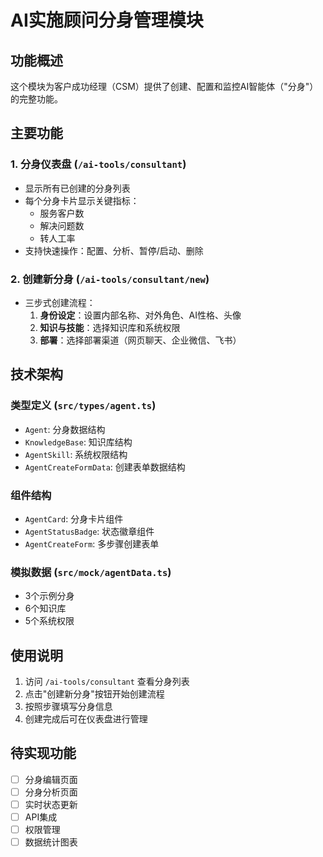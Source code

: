 # AI实施顾问分身管理模块

## 功能概述

这个模块为客户成功经理（CSM）提供了创建、配置和监控AI智能体（"分身"）的完整功能。

## 主要功能

### 1. 分身仪表盘 (`/ai-tools/consultant`)
- 显示所有已创建的分身列表
- 每个分身卡片显示关键指标：
  - 服务客户数
  - 解决问题数
  - 转人工率
- 支持快速操作：配置、分析、暂停/启动、删除

### 2. 创建新分身 (`/ai-tools/consultant/new`)
- 三步式创建流程：
  1. **身份设定**：设置内部名称、对外角色、AI性格、头像
  2. **知识与技能**：选择知识库和系统权限
  3. **部署**：选择部署渠道（网页聊天、企业微信、飞书）

## 技术架构

### 类型定义 (`src/types/agent.ts`)
- `Agent`: 分身数据结构
- `KnowledgeBase`: 知识库结构
- `AgentSkill`: 系统权限结构
- `AgentCreateFormData`: 创建表单数据结构

### 组件结构
- `AgentCard`: 分身卡片组件
- `AgentStatusBadge`: 状态徽章组件
- `AgentCreateForm`: 多步骤创建表单

### 模拟数据 (`src/mock/agentData.ts`)
- 3个示例分身
- 6个知识库
- 5个系统权限

## 使用说明

1. 访问 `/ai-tools/consultant` 查看分身列表
2. 点击"创建新分身"按钮开始创建流程
3. 按照步骤填写分身信息
4. 创建完成后可在仪表盘进行管理

## 待实现功能

- [ ] 分身编辑页面
- [ ] 分身分析页面
- [ ] 实时状态更新
- [ ] API集成
- [ ] 权限管理
- [ ] 数据统计图表
